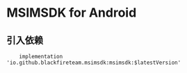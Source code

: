 # MSIMSDK for Android

## 引入依赖
```
    implementation 'io.github.blackfireteam.msimsdk:msimsdk:$latestVersion'
```